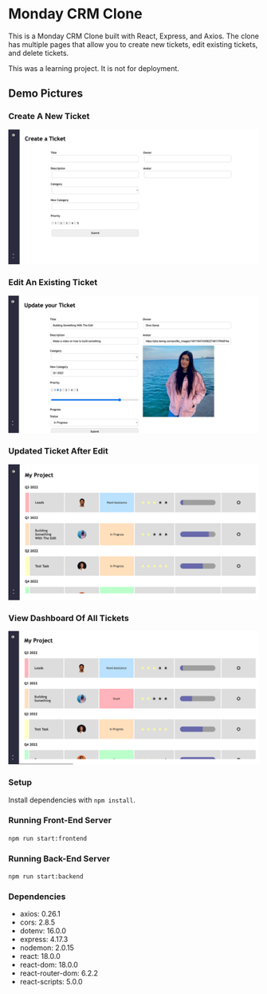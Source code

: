 # Monday CRM Clone

This is a Monday CRM Clone built with React, Express, and Axios. The clone has multiple pages that allow you to create new tickets, edit existing tickets, and delete tickets.

This was a learning project. It is not for deployment.

## Demo Pictures

### Create A New Ticket

!['Screenshot of creating new ticket'](https://github.com/dganai/monday-clone/blob/main/docs/Create-new-ticket.png?raw=true)

### Edit An Existing Ticket

!['Screenshot of editing an existing ticket'](https://github.com/dganai/monday-clone/blob/main/docs/Edit-ticket.png?raw=true)

### Updated Ticket After Edit

!['Screenshot of dashboard after editing ticket'](https://github.com/dganai/monday-clone/blob/main/docs/Dashboard-view-after-edit.png?raw=true)

### View Dashboard Of All Tickets

!['Screenshot of dashboard with all tickets'](https://github.com/dganai/monday-clone/blob/main/docs/Dashboard-view.png?raw=true)

### Setup

Install dependencies with `npm install`.

### Running Front-End Server

`npm run start:frontend`

### Running Back-End Server

`npm run start:backend`

### Dependencies

- axios: 0.26.1
- cors: 2.8.5
- dotenv: 16.0.0
- express: 4.17.3
- nodemon: 2.0.15
- react: 18.0.0
- react-dom: 18.0.0
- react-router-dom: 6.2.2
- react-scripts: 5.0.0
